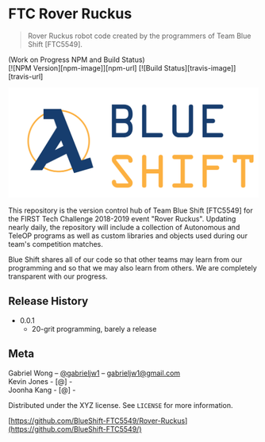 # FTC Rover Ruckus
> Rover Ruckus robot code created by the programmers of Team Blue Shift [FTC5549].

(Work on Progress NPM and Build Status) <br>
[![NPM Version][npm-image]][npm-url]
[![Build Status][travis-image]][travis-url]

![](BlueShiftLogo.png)

This repository is the version control hub of Team Blue Shift [FTC5549] for the FIRST Tech Challenge 2018-2019 event "Rover Ruckus". Updating nearly daily, the repository will include a collection of Autonomous and TeleOP programs as well as custom libraries and objects used during our team's competition matches.

Blue Shift shares all of our code so that other teams may learn from our programming and so that we may also learn from others. We are completely transparent with our progress.



## Release History

* 0.0.1
    * 20-grit programming, barely a release

## Meta

Gabriel Wong – [@gabrieljw1](https://github.com/gabrieljw1/) – gabrieljw1@gmail.com <br>
Kevin Jones  - [@] - <br>
Joonha Kang  - [@] - <br>

Distributed under the XYZ license. See ``LICENSE`` for more information.

[https://github.com/BlueShift-FTC5549/Rover-Ruckus](https://github.com/BlueShift-FTC5549/)
